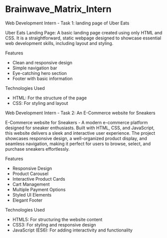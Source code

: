# Brainwave_Matrix_Intern

Web Development Intern - Task 1: landing page of Uber Eats

Uber Eats Landing Page: A basic landing page created using only HTML and CSS. It is a straightforward, static webpage designed to showcase essential web development skills, including layout and styling.

Features
- Clean and responsive design
- Simple navigation bar
- Eye-catching hero section
- Footer with basic information

Technologies Used
- HTML: For the structure of the page
- CSS: For styling and layout

Web Development Intern - Task 2: An E-Commerce website for Sneakers

E-Commerce website for Sneakers - A modern e-commerce platform designed for sneaker enthusiasts. Built with HTML, CSS, and JavaScript, this website delivers a sleek and interactive user experience. The project showcases responsive design, a well-organized product display, and seamless navigation, making it perfect for users to browse, select, and purchase sneakers effortlessly.

Features
- Responsive Design
- Product Carousel
- Interactive Product Cards
- Cart Management
- Multiple Payment Options
- Styled UI Elements
- Elegant Footer

Technologies Used
- HTML5: For structuring the website content
- CSS3: For styling and responsive design
- JavaScript (ES6): For adding interactivity and functionality
